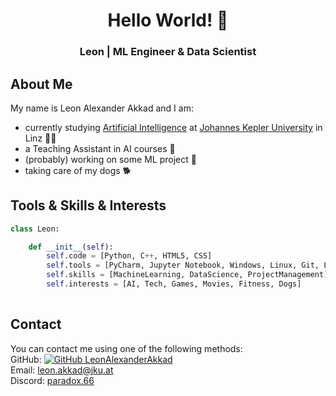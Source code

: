 <h1 align="center"> Hello World! 👋 </h1>
<h3 align="center"> Leon | ML Engineer & Data Scientist </h3>

## About Me

My name is Leon Alexander Akkad and I am:
- currently studying [Artificial Intelligence](https://www.jku.at/en/degree-programs/types-of-degree-programs/bachelors-and-diploma-degree-programs/ba-artificial-intelligence/) at [Johannes Kepler University](https://www.jku.at/en) in Linz 👨‍🎓
- a Teaching Assistant in AI courses 📃
- (probably) working on some ML project 🤖
- taking care of my dogs 🐕

## Tools & Skills & Interests

```py
class Leon:

    def __init__(self):
        self.code = [Python, C++, HTML5, CSS]
        self.tools = [PyCharm, Jupyter Notebook, Windows, Linux, Git, LaTeX, MSOffice]
        self.skills = [MachineLearning, DataScience, ProjectManagement]
        self.interests = [AI, Tech, Games, Movies, Fitness, Dogs]
                    
```

## Contact

You can contact me using one of the following methods: <br>
GitHub: [![GitHub LeonAlexanderAkkad](https://img.shields.io/github/followers/LeonAlexanderAkkad?label=follow&style=social)](https://github.com/LeonAlexanderAkkad) <br>
Email: <a href="mailto:leon.akkad@jku.at" target="_blank">leon.akkad@jku.at</a> <br>
Discord: <a href="https://www.discordapp.com/users/531195537450336266" target="_blank"> paradox.66 </a>


<!--
**LeonAlexanderAkkad/LeonAlexanderAkkad** is a ✨ _special_ ✨ repository because its `README.md` (this file) appears on your GitHub profile.

Here are some ideas to get you started:

- 🔭 I’m currently working on ...
- 🌱 I’m currently learning ...
- 👯 I’m looking to collaborate on ...
- 🤔 I’m looking for help with ...
- 💬 Ask me about ...
- 📫 How to reach me: ...
- 😄 Pronouns: ...
- ⚡ Fun fact: ...
-->
